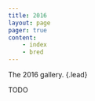 ```yaml
---
title: 2016
layout: page
pager: true
content:
    - index
    - bred
---
```


The 2016 gallery.
{.lead}

TODO

